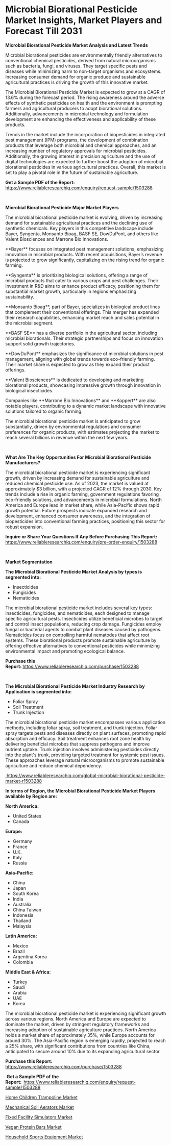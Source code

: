 <p><h1>Microbial Biorational Pesticide Market Insights, Market Players and Forecast Till 2031</h1></p><p><strong>Microbial Biorational Pesticide Market Analysis and Latest Trends</strong></p>
<p><p>Microbial biorational pesticides are environmentally friendly alternatives to conventional chemical pesticides, derived from natural microorganisms such as bacteria, fungi, and viruses. They target specific pests and diseases while minimizing harm to non-target organisms and ecosystems. Increasing consumer demand for organic produce and sustainable agricultural practices is driving the growth of this innovative market.</p><p>The Microbial Biorational Pesticide Market is expected to grow at a CAGR of 13.6% during the forecast period. The rising awareness around the adverse effects of synthetic pesticides on health and the environment is prompting farmers and agricultural producers to adopt biorational solutions. Additionally, advancements in microbial technology and formulation development are enhancing the effectiveness and applicability of these products.</p><p>Trends in the market include the incorporation of biopesticides in integrated pest management (IPM) programs, the development of combination products that leverage both microbial and chemical approaches, and an increasing number of regulatory approvals for microbial pesticides. Additionally, the growing interest in precision agriculture and the use of digital technologies are expected to further boost the adoption of microbial biorational pesticides in various agricultural practices. Overall, this market is set to play a pivotal role in the future of sustainable agriculture.</p></p>
<p><strong>Get a Sample PDF of the Report:&nbsp;</strong> <a href="https://www.reliableresearchiq.com/enquiry/request-sample/1503288?utm_campaign=101&utm_medium=2&utm_source=Github&utm_content=ia&utm_term=27092024&utm_id=microbial-biorational-pesticide">https://www.reliableresearchiq.com/enquiry/request-sample/1503288</a></p>
<p>&nbsp;</p>
<p><strong>Microbial Biorational Pesticide Major Market Players</strong></p>
<p><p>The microbial biorational pesticide market is evolving, driven by increasing demand for sustainable agricultural practices and the declining use of synthetic chemicals. Key players in this competitive landscape include Bayer, Syngenta, Monsanto Bioag, BASF SE, DowDuPont, and others like Valent Biosciences and Marrone Bio Innovations.</p><p>**Bayer** focuses on integrated pest management solutions, emphasizing innovation in microbial products. With recent acquisitions, Bayer’s revenue is projected to grow significantly, capitalizing on the rising trend for organic farming.</p><p>**Syngenta** is prioritizing biological solutions, offering a range of microbial products that cater to various crops and pest challenges. Their investment in R&D aims to enhance product efficacy, positioning them for substantial market growth, particularly in regions emphasizing sustainability.</p><p>**Monsanto Bioag**, part of Bayer, specializes in biological product lines that complement their conventional offerings. This merger has expanded their research capabilities, enhancing market reach and sales potential in the microbial segment.</p><p>**BASF SE** has a diverse portfolio in the agricultural sector, including microbial biorationals. Their strategic partnerships and focus on innovation support solid growth trajectories.</p><p>**DowDuPont** emphasizes the significance of microbial solutions in pest management, aligning with global trends towards eco-friendly farming. Their market share is expected to grow as they expand their product offerings.</p><p>**Valent Biosciences** is dedicated to developing and marketing biorational products, showcasing impressive growth through innovation in biological insecticides.</p><p>Companies like **Marrone Bio Innovations** and **Koppert** are also notable players, contributing to a dynamic market landscape with innovative solutions tailored to organic farming.</p><p>The microbial biorational pesticide market is anticipated to grow substantially, driven by environmental regulations and consumer preferences for organic products, with estimates projecting the market to reach several billions in revenue within the next few years.</p></p>
<p>&nbsp;</p>
<p><strong>What Are The Key Opportunities For Microbial Biorational Pesticide Manufacturers?</strong></p>
<p><p>The microbial biorational pesticide market is experiencing significant growth, driven by increasing demand for sustainable agriculture and reduced chemical pesticide use. As of 2023, the market is valued at approximately $3 billion, with a projected CAGR of 12% through 2030. Key trends include a rise in organic farming, government regulations favoring eco-friendly solutions, and advancements in microbial formulations. North America and Europe lead in market share, while Asia-Pacific shows rapid growth potential. Future prospects indicate expanded research and development, enhanced consumer awareness, and the integration of biopesticides into conventional farming practices, positioning this sector for robust expansion.</p></p>
<p><strong>Inquire or Share Your Questions If Any Before Purchasing This Report:</strong> <a href="https://www.reliableresearchiq.com/enquiry/pre-order-enquiry/1503288?utm_campaign=101&utm_medium=2&utm_source=Github&utm_content=ia&utm_term=27092024&utm_id=microbial-biorational-pesticide">https://www.reliableresearchiq.com/enquiry/pre-order-enquiry/1503288</a></p>
<p>&nbsp;</p>
<p><strong>Market Segmentation</strong></p>
<p><strong>The Microbial Biorational Pesticide Market Analysis by types is segmented into:</strong></p>
<p><ul><li>Insecticides</li><li>Fungicides</li><li>Nematicides</li></ul></p>
<p><p>The microbial biorational pesticide market includes several key types: insecticides, fungicides, and nematicides, each designed to manage specific agricultural pests. Insecticides utilize beneficial microbes to target and control insect populations, reducing crop damage. Fungicides employ fungal or bacterial agents to combat plant diseases caused by pathogens. Nematicides focus on controlling harmful nematodes that affect root systems. These biorational products promote sustainable agriculture by offering effective alternatives to conventional pesticides while minimizing environmental impact and promoting ecological balance.</p></p>
<p><strong>Purchase this Report:&nbsp;</strong><a href="https://www.reliableresearchiq.com/purchase/1503288?utm_campaign=101&utm_medium=2&utm_source=Github&utm_content=ia&utm_term=27092024&utm_id=microbial-biorational-pesticide">https://www.reliableresearchiq.com/purchase/1503288</a></p>
<p>&nbsp;</p>
<p><strong>The Microbial Biorational Pesticide Market Industry Research by Application is segmented into:</strong></p>
<p><ul><li>Foliar Spray</li><li>Soil Treatment</li><li>Trunk Injection</li></ul></p>
<p><p>The microbial biorational pesticide market encompasses various application methods, including foliar spray, soil treatment, and trunk injection. Foliar spray targets pests and diseases directly on plant surfaces, promoting rapid absorption and efficacy. Soil treatment enhances root zone health by delivering beneficial microbes that suppress pathogens and improve nutrient uptake. Trunk injection involves administering pesticides directly into the plant's trunk, providing targeted treatment for systemic pest issues. These approaches leverage natural microorganisms to promote sustainable agriculture and reduce chemical dependency.</p></p>
<p><a href="https://www.reliableresearchiq.com/global-microbial-biorational-pesticide-market-r1503288?utm_campaign=101&utm_medium=2&utm_source=Github&utm_content=ia&utm_term=27092024&utm_id=microbial-biorational-pesticide">&nbsp;https://www.reliableresearchiq.com/global-microbial-biorational-pesticide-market-r1503288</a></p>
<p><strong>In terms of Region, the Microbial Biorational Pesticide Market Players available by Region are:</strong></p>
<p>
    <p> <strong> North America: </strong>
        <ul>
            <li>United States</li>
            <li>Canada</li>
        </ul>
        </p> 
    <p> <strong> Europe: </strong>
        <ul>
            <li>Germany</li>
            <li>France</li>
            <li>U.K.</li>
            <li>Italy</li>
            <li>Russia</li>
        </ul>
        </p> 
    <p> <strong> Asia-Pacific: </strong>
        <ul>
            <li>China</li>
            <li>Japan</li>
            <li>South Korea</li>
            <li>India</li>
            <li>Australia</li>
            <li>China Taiwan</li>
            <li>Indonesia</li>
            <li>Thailand</li>
            <li>Malaysia</li>
        </ul>
        </p> 
    <p> <strong> Latin America: </strong>
        <ul>
            <li>Mexico</li>
            <li>Brazil</li>
            <li>Argentina Korea</li>
            <li>Colombia</li>
        </ul>
        </p> 
    <p> <strong> Middle East & Africa: </strong>
        <ul>
            <li>Turkey</li>
            <li>Saudi</li>
            <li>Arabia</li>
            <li>UAE</li>
            <li>Korea</li>
        </ul>
    </p>
    </p>
<p><p>The microbial biorational pesticide market is experiencing significant growth across various regions. North America and Europe are expected to dominate the market, driven by stringent regulatory frameworks and increasing adoption of sustainable agriculture practices. North America holds a market share of approximately 35%, while Europe accounts for around 30%. The Asia-Pacific region is emerging rapidly, projected to reach a 25% share, with significant contributions from countries like China, anticipated to secure around 10% due to its expanding agricultural sector.</p></p>
<p><strong>Purchase this Report: </strong><a href="https://www.reliableresearchiq.com/purchase/1503288?utm_campaign=101&utm_medium=2&utm_source=Github&utm_content=ia&utm_term=27092024&utm_id=microbial-biorational-pesticide">https://www.reliableresearchiq.com/purchase/1503288</a></p>
<p>&nbsp;<strong>Get a Sample PDF of the Report:&nbsp;&nbsp;</strong><a href="https://www.reliableresearchiq.com/enquiry/request-sample/1503288?utm_campaign=101&utm_medium=2&utm_source=Github&utm_content=ia&utm_term=27092024&utm_id=microbial-biorational-pesticide">https://www.reliableresearchiq.com/enquiry/request-sample/1503288</a></p>
<p><strong></strong></p>
<p><p><a href="https://issuu.com/reportprime-2/docs/home-children-trampoline-market-siz_8620f8e3cc5a76?utm_campaign=101&utm_medium=2&utm_source=Github&utm_content=ia&utm_term=27092024&utm_id=microbial-biorational-pesticide">Home Children Trampoline Market</a></p><p><a href="https://github.com/irishfasticzg0/Market-Research-Report-List-1/blob/main/mechanical-soil-aerators-market.md?utm_campaign=101&utm_medium=2&utm_source=Github&utm_content=ia&utm_term=27092024&utm_id=microbial-biorational-pesticide">Mechanical Soil Aerators Market</a></p><p><a href="https://github.com/Armeladukagjini693/Market-Research-Report-List-1/blob/main/fixed-facility-simulators-market.md?utm_campaign=101&utm_medium=2&utm_source=Github&utm_content=ia&utm_term=27092024&utm_id=microbial-biorational-pesticide">Fixed Facility Simulators Market</a></p><p><a href="https://www.linkedin.com/pulse/navigating-global-vegan-protein-bars-market-landscape-trends-kdzee?utm_campaign=101&utm_medium=2&utm_source=Github&utm_content=ia&utm_term=27092024&utm_id=microbial-biorational-pesticide">Vegan Protein Bars Market</a></p><p><a href="https://issuu.com/reportprime-2/docs/household-sports-equipment-market-s_be4e096d36b408?utm_campaign=101&utm_medium=2&utm_source=Github&utm_content=ia&utm_term=27092024&utm_id=microbial-biorational-pesticide">Household Sports Equipment Market</a></p></p>